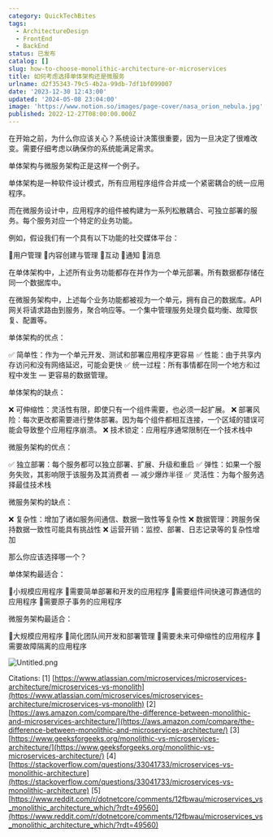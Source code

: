 ```yaml
---
category: QuickTechBites
tags:
  - ArchitectureDesign
  - FrontEnd
  - BackEnd
status: 已发布
catalog: []
slug: how-to-choose-monolithic-architecture-or-microservices
title: 如何考虑选择单体架构还是微服务
urlname: d2f35343-79c5-4b2a-99db-7df1bf099007
date: '2023-12-30 12:43:00'
updated: '2024-05-08 23:04:00'
image: 'https://www.notion.so/images/page-cover/nasa_orion_nebula.jpg'
published: 2022-12-27T08:00:00.000Z
---
```


在开始之前，为什么你应该关心？系统设计决策很重要，因为一旦决定了很难改变。需要仔细考虑以确保你的系统能满足需求。


单体架构与微服务架构正是这样一个例子。


单体架构是一种软件设计模式，所有应用程序组件合并成一个紧密耦合的统一应用程序。


而在微服务设计中，应用程序的组件被构建为一系列松散耦合、可独立部署的服务。每个服务对应一个特定的业务功能。


例如，假设我们有一个具有以下功能的社交媒体平台：


🔸用户管理
🔸内容创建与管理
🔸互动
🔸通知
🔸消息


在单体架构中，上述所有业务功能都存在并作为一个单元部署。所有数据都存储在同一个数据库中。


在微服务架构中，上述每个业务功能都被视为一个单元，拥有自己的数据库。API 网关将请求路由到服务，聚合响应等。一个集中管理服务处理负载均衡、故障恢复、配置等。


单体架构的优点：


✅ 简单性：作为一个单元开发、测试和部署应用程序更容易
✅ 性能：由于共享内存访问和没有网络延迟，可能会更快
✅ 统一过程：所有事情都在同一个地方和过程中发生 — 更容易的数据管理。


单体架构的缺点：


❌ 可伸缩性：灵活性有限，即使只有一个组件需要，也必须一起扩展。
❌ 部署风险：每次更改都需要进行整体部署。因为每个组件都相互连接，一个区域的错误可能会导致整个应用程序崩溃。
❌ 技术锁定：应用程序通常限制在一个技术栈中


微服务架构的优点：


✅ 独立部署：每个服务都可以独立部署、扩展、升级和重启
✅ 弹性：如果一个服务失败，其影响限于该服务及其消费者 — 减少爆炸半径
✅ 灵活性：为每个服务选择最佳技术栈


微服务架构的缺点：


❌ 复杂性：增加了诸如服务间通信、数据一致性等复杂性
❌ 数据管理：跨服务保持数据一致性可能具有挑战性
❌ 运营开销：监控、部署、日志记录等的复杂性增加


那么你应该选择哪一个？


单体架构最适合：


🔹小规模应用程序
🔹需要简单部署和开发的应用程序
🔹需要组件间快速可靠通信的应用程序
🔹需要原子事务的应用程序


微服务架构最适合：


🔸大规模应用程序
🔸简化团队间开发和部署管理
🔸需要未来可伸缩性的应用程序
🔸需要故障隔离的应用程序


![Untitled.png](https://prod-files-secure.s3.us-west-2.amazonaws.com/5d24fe63-e567-4804-86f9-9fdc62e13082/8d149051-cc00-4198-a3d7-e00805eb8f9e/Untitled.png?X-Amz-Algorithm=AWS4-HMAC-SHA256&X-Amz-Content-Sha256=UNSIGNED-PAYLOAD&X-Amz-Credential=ASIAZI2LB4665JLPVCYR%2F20250309%2Fus-west-2%2Fs3%2Faws4_request&X-Amz-Date=20250309T053304Z&X-Amz-Expires=3600&X-Amz-Security-Token=IQoJb3JpZ2luX2VjECUaCXVzLXdlc3QtMiJGMEQCIBjXha4jFcKqvhbBgtn3T5kaChA14v9m7YOrjCoiIFj7AiB62MwDtg1BTgDo%2BRd%2BgLy6uOMkejCdef7oCmCgCbW7ACr%2FAwhuEAAaDDYzNzQyMzE4MzgwNSIMkCoFLTGw%2BU3LcNj%2FKtwDC%2BBrXtwze3uBor6M8WMB0ljA3T3o9GqzxJx8PvVlFjKAH%2Bg5L7nsTe2nxZwv96fbm2LJNtRYsJIYtJBEBNwrhZiraPGRk%2BK8Sw2JuDoZkpurAgvHxG4iw4UOGXWQuc5Ql6SyeR0QPNtyrgz460tGw%2Bac2a8qw4CECwpCNCF6g9wwedyYKIyPplKAZv%2BxNr7xh57%2FQAKCQVNd3mfHJ5q5coday8e24l36puw%2FecG%2B7RkxhYKPk%2BtiydlrObLglwEudpgXYkG14COWE9V0vQ0HU7LFzb%2BVXwTWCvQd%2BLD7QRGlPp3l01p8JIpuseuMM8J3oU67zaTuQaKKt8pIXqudtAQkLTWeDvc97cPyjUU32prAKJFBO1c02RrsV261XMZ8ktBjGbgasJv2xpx6HRPvb6U%2FFwibgQpDogkzZxsd0%2F9N3Qs4REuz2q4GonKderHI2R4rqXACYEyMBs8ua57MTRKwCmd1huEiJCQ%2FEugo5HxvqnvBn%2B%2Bt66slLzVa46zl7Zv%2FXY0dVTiyAXEmytn5%2FNa4WIGlnOQZGN%2BwktZVEasqY4QrxTBrymgusnH3FJ5xTC%2F6R2k%2FWtelryv5fyXIF6GPndOjGz0X2eqnDYN5E3khGV4CILDfrjuct2Ewjca0vgY6pgGxocMfsj4%2FJGqxJ%2B3CBm1BdlWELNuec5oL8rR93SOGsCkj%2BVm7z%2Bejs9EFirg1dpwkZpdPWmxYuIdSUANhe4WHuM9RdM9k5d8sE6YOxy%2FFg%2FBLgyJa%2BApTYjBXiVUUoLMjBu3aRrhbFkrJaMzGK4XjJx3%2FNfNtrZA86Zn9tg2wckjKRP3yNujXq%2B6PshMbuj0bHKQVDkmaGCm32A6osV2bRom7JVfv&X-Amz-Signature=024f18a8c87e120b70f6304efaf0d91f5055dbaca262706be6a37a886dae4b96&X-Amz-SignedHeaders=host&x-id=GetObject)


Citations:
[1] [https://www.atlassian.com/microservices/microservices-architecture/microservices-vs-monolith](https://www.atlassian.com/microservices/microservices-architecture/microservices-vs-monolith)
[2] [https://aws.amazon.com/compare/the-difference-between-monolithic-and-microservices-architecture/](https://aws.amazon.com/compare/the-difference-between-monolithic-and-microservices-architecture/)
[3] [https://www.geeksforgeeks.org/monolithic-vs-microservices-architecture/](https://www.geeksforgeeks.org/monolithic-vs-microservices-architecture/)
[4] [https://stackoverflow.com/questions/33041733/microservices-vs-monolithic-architecture](https://stackoverflow.com/questions/33041733/microservices-vs-monolithic-architecture)
[5] [https://www.reddit.com/r/dotnetcore/comments/12fbwau/microservices_vs_monolithic_architecture_which/?rdt=49560](https://www.reddit.com/r/dotnetcore/comments/12fbwau/microservices_vs_monolithic_architecture_which/?rdt=49560)

